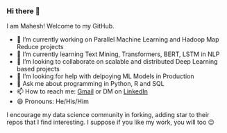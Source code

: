 ### Hi there 👋

<!--
**mbadamve/mbadamve** is a ✨ _special_ ✨ repository because its `README.md` (this file) appears on your GitHub profile.
-->
I am Mahesh! Welcome to my GitHub. 

- 🔭 I’m currently working on Parallel Machine Learning and Hadoop Map Reduce projects
- 🌱 I’m currently learning Text Mining, Transformers, BERT, LSTM in NLP
- 👯 I’m looking to collaborate on scalable and distributed Deep Learning based projects
- 🤔 I’m looking for help with delpoying ML Models in Production
- 💬 Ask me about programming in Python, R and SQL 
- 📫 How to reach me: [Gmail](mailto:maheshbadam945@gmail.com) or DM on [LinkedIn](linkedin.com/in/mahesh-badam)
- 😄 Pronouns: He/His/Him

I encourage my data science community in forking, adding star to their repos that I find interesting. I suppose if you like my work, you will too :wink:
